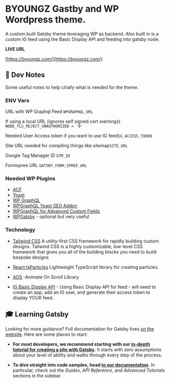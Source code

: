 # BYOUNGZ Gastby and WP Wordpress theme.

A custom built Gatsby theme leveraging WP as backend. Also built in is a custom IG feed using the Basic Display API and feeding into gatsby node. 

**LIVE URL**

[https://byoungz.com/](https://byoungz.com/)


## 🔨 Dev Notes

Some useful notes to help clriafy what is needed for the theme.

### ENV Vars

URL with WP Graphql Feed `WPGRAPHQL_URL`

If using a local URL (ignores self signed cert warnings) `NODE_TLS_REJECT_UNAUTHORIZED = '0'`

Needed User Access token if you want to use IG feed`IG_ACCESS_TOKEN`

Site URL needed for compiling things like sitemap`SITE_URL`

Google Tag Manager ID `GTM_ID`

Formspree URL `GATSBY_FORM_SPREE_URL`

### Needed WP Plugins

- [ACF](https://www.advancedcustomfields.com/)
- [Yoast](https://yoast.com/wordpress/plugins/seo/)
- [WP GraphQL](https://www.wpgraphql.com/)
- [WPGraphQL Yoast SEO Addon](https://wordpress.org/plugins/add-wpgraphql-seo/)
- [WPGraphQL for Advanced Custom Fields](https://www.wpgraphql.com/acf/)
- [WPGatsby](https://wordpress.org/plugins/wp-gatsby/) - optional but very useful


### Technology

- [Tailwind CSS](https://tailwindcss.com/) A utility-first CSS framework for rapidly building custom designs. Tailwind CSS is a highly customizable, low-level CSS framework that gives you all of the building blocks you need to build bespoke designs

- [React tsParticles](https://www.npmjs.com/package/react-tsparticles) Lightweight TypeScript library for creating particles. 

- [AOS](http://michalsnik.github.io/aos/) -Animate On Scroll Library

- [IG Basic Display API](https://developers.facebook.com/docs/instagram-basic-display-api/) - Using Basic Display API for feed - will need to create an app, add an IG user, and generate their access token to display YOUR feed.

## 🎓 Learning Gatsby

Looking for more guidance? Full documentation for Gatsby lives [on the website](https://www.gatsbyjs.com/). Here are some places to start:

- **For most developers, we recommend starting with our [in-depth tutorial for creating a site with Gatsby](https://www.gatsbyjs.com/tutorial/).** It starts with zero assumptions about your level of ability and walks through every step of the process.

- **To dive straight into code samples, head [to our documentation](https://www.gatsbyjs.com/docs/).** In particular, check out the _Guides_, _API Reference_, and _Advanced Tutorials_ sections in the sidebar.